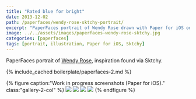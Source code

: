 ```yaml
---
title: "Rated blue for bright"
date: 2013-12-02
path: /paperfaces/wendy-rose-sktchy-portrait/
excerpt: "PaperFaces portrait of Wendy Rose drawn with Paper for iOS on an iPad."
image: ../../assets/images/paperfaces-wendy-rose-sktchy.jpg
categories: [paperfaces]
tags: [portrait, illustration, Paper for iOS, Sktchy]
---
```


PaperFaces portrait of [Wendy Rose](https://sktchy.com/nlpXWH), inspiration found via Sktchy.

{% include_cached boilerplate/paperfaces-2.md %}

{% figure caption:"Work in progress screenshots (Paper for iOS)." class:"gallery-2-col" %}
[![](../../assets/images/paperfaces-wendy-rose-sktchy-process-1-600.jpg)](../../assets/images/paperfaces-wendy-rose-sktchy-process-1-lg.jpg)
[![](../../assets/images/paperfaces-wendy-rose-sktchy-process-2-600.jpg)](../../assets/images/paperfaces-wendy-rose-sktchy-process-2-lg.jpg)
[![](../../assets/images/paperfaces-wendy-rose-sktchy-process-3-600.jpg)](../../assets/images/paperfaces-wendy-rose-sktchy-process-3-lg.jpg)
[![](../../assets/images/paperfaces-wendy-rose-sktchy-process-4-600.jpg)](../../assets/images/paperfaces-wendy-rose-sktchy-process-4-lg.jpg)
{% endfigure %}
